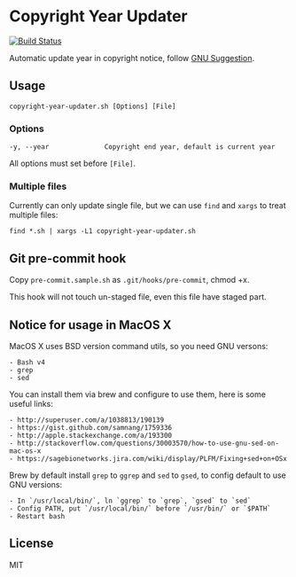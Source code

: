 # Copyright Year Updater

[![Build Status](https://travis-ci.org/fwolf/copyright-year-updater.sh.svg?branch=master)](https://travis-ci.org/fwolf/copyright-year-updater.sh)

Automatic update year in copyright notice, follow
[GNU Suggestion](https://www.gnu.org/licenses/gpl-howto.html).


## Usage


    copyright-year-updater.sh [Options] [File]


### Options

    -y, --year              Copyright end year, default is current year

All options must set before `[File]`.


### Multiple files

Currently can only update single file, but we can use `find` and `xargs`  to
treat multiple files:

    find *.sh | xargs -L1 copyright-year-updater.sh


## Git pre-commit hook

Copy `pre-commit.sample.sh` as `.git/hooks/pre-commit`, chmod +x.

This hook will not touch un-staged file, even this file have staged part.


## Notice for usage in MacOS X

MacOS X uses BSD version command utils, so you need GNU versons:

    - Bash v4
    - grep
    - sed

You can install them via brew and configure to use them, here is some useful
links:

    - http://superuser.com/a/1038813/190139
    - https://gist.github.com/samnang/1759336
    - http://apple.stackexchange.com/a/193300
    - http://stackoverflow.com/questions/30003570/how-to-use-gnu-sed-on-mac-os-x
    - https://sagebionetworks.jira.com/wiki/display/PLFM/Fixing+sed+on+OSx

Brew by default install `grep` to `ggrep` and `sed` to `gsed`, to config
default to use GNU versions:

    - In `/usr/local/bin/`, ln `ggrep` to `grep`, `gsed` to `sed`
    - Config PATH, put `/usr/local/bin/` before `/usr/bin/` or `$PATH`
    - Restart bash


## License

MIT
